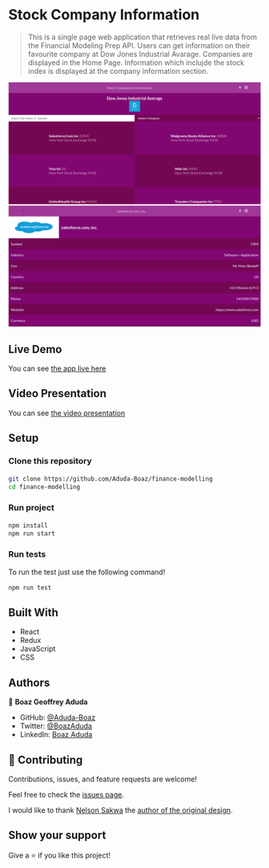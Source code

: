 # Stock Company Information

> This is a single page web application that retrieves real live data from the Financial Modeling Prep API. Users can get information on their favourite company at Dow Jones Industrial Avarage.
> Companies are displayed in the Home Page. Information which inclujde the stock index is displayed at the company information section.

![screenshot](./home.png)
![screenshot](./company.png)

## Live Demo

You can see [the app live here](https://aduda-boaz.github.io/finance-modelling/)

## Video Presentation

You can see [the video presentation](https://www.loom.com/share/87958aaeef2f48eba2c9c556be65b871)


## Setup

### Clone this repository

```bash
git clone https://github.com/Aduda-Boaz/finance-modelling
cd finance-modelling
```

### Run project

```bash
npm install
npm run start
```

### Run tests

To run the test just use the following command!

```bash
npm run test
```

## Built With

- React
- Redux
- JavaScript
- CSS

## Authors

👤 **Boaz Geoffrey Aduda**

- GitHub: [@Aduda-Boaz](https://github.com/Aduda-Boaz)
- Twitter: [@BoazAduda](https://twitter.com/BoazAduda)
- LinkedIn: [Boaz Aduda](https://www.linkedin.com/in/boaz-aduda/)

## 🤝 Contributing

Contributions, issues, and feature requests are welcome!

Feel free to check the [issues page](https://github.com/Aduda-Boaz/finance-modelling/issues).

I would like to thank [Nelson Sakwa](https://www.behance.net/sakwadesignstudio) the [author of the original design](https://www.behance.net/gallery/31579789/Ballhead-App-(Free-PSDs)).

## Show your support

Give a ⭐️ if you like this project!
